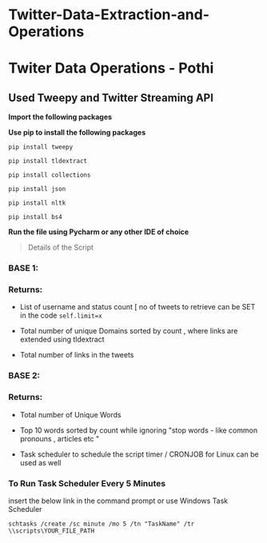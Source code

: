 # Twitter-Data-Extraction-and-Operations
# Twiter Data Operations - Pothi

## Used Tweepy and Twitter Streaming API

**Import the following packages**

**Use  pip to install the following packages**

`pip install tweepy` 

`pip install tldextract`

`pip install collections`

`pip install json`

`pip install nltk`

`pip install bs4`

**Run the file using Pycharm or any other IDE of choice**
> Details of the Script

### BASE 1:

### Returns:

- List of username and status count  [ no of tweets to retrieve can be SET in the code `self.limit=x`

- Total number of unique Domains sorted by count , where links are extended using tldextract

- Total number of links in the tweets

### BASE 2:
### Returns:

- Total number of Unique Words

- Top 10 words sorted by count while ignoring "stop words - like common pronouns , articles etc "

- Task scheduler to schedule the script timer / CRONJOB for Linux can be used as well

### To Run Task Scheduler Every 5 Minutes
 insert the below link in the command prompt or use Windows Task Scheduler

`schtasks /create /sc minute /mo 5 /tn "TaskName" /tr \\scripts\YOUR_FILE_PATH`


